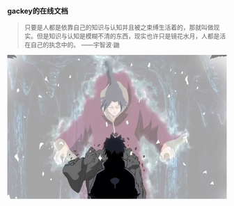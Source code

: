 ### gackey的在线文档 <!-- {docsify-ignore} -->

> 只要是人都是依靠自己的知识与认知并且被之束缚生活着的，那就叫做现实。但是知识与认知是模糊不清的东西，现实也许只是镜花水月，人都是活在自己的执念中的。    ——宇智波·鼬

<div align="center">
    <img src="images/Uchiha-Itachi.png" alt="宇智波鼬">
</div>
